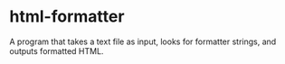 # html-formatter
A program that takes a text file as input, looks for formatter strings, and outputs formatted HTML. 
